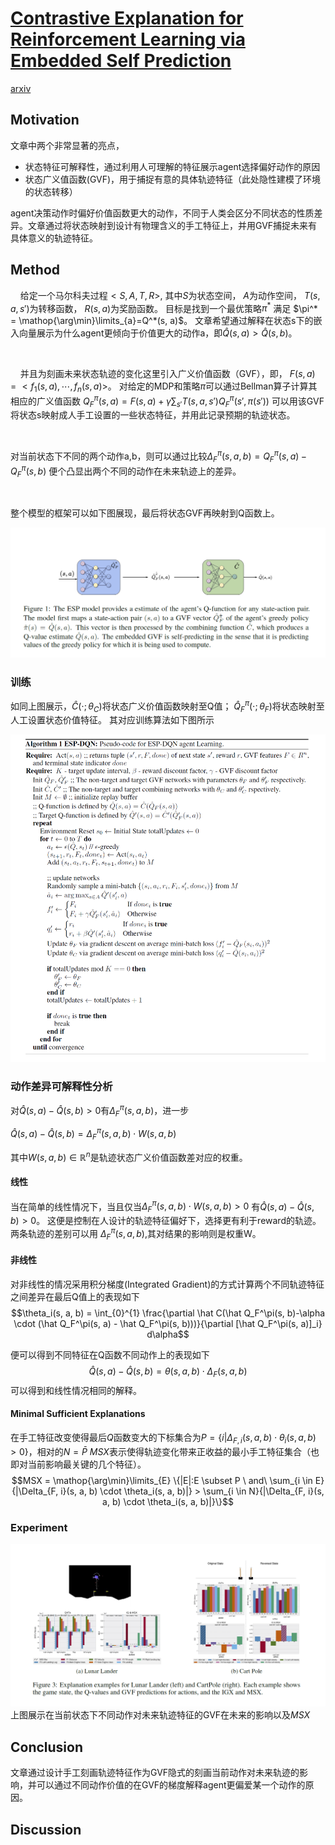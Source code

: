 # [Contrastive Explanation for Reinforcement Learning via Embedded Self Prediction](./contrastive_explanations_for_reinforcement_learning_via_embedded_self_predictions.pdf)
[arxiv](https://arxiv.org/abs/2010.05180)

## Motivation
文章中两个非常显著的亮点，
* 状态特征可解释性，通过利用人可理解的特征展示agent选择偏好动作的原因
* 状态广义值函数(GVF)，用于捕捉有意的具体轨迹特征（此处隐性建模了环境的状态转移）

agent决策动作时偏好价值函数更大的动作，不同于人类会区分不同状态的性质差异。文章通过将状态映射到设计有物理含义的手工特征上，并用GVF捕捉未来有具体意义的轨迹特征。

## Method
&nbsp;&nbsp;&nbsp;&nbsp;给定一个马尔科夫过程$<S,A,T,R>$,
其中$S$为状态空间，
$A$为动作空间，
$T(s, a, s \prime)$为转移函数，
$R(s, a)$为奖励函数。
目标是找到一个最优策略$\pi^*$
满足
$\pi^* = \mathop{\arg\min}\limits_{a}=Q^*(s, a)$。
文章希望通过解释在状态s下的嵌入向量展示为什么agent更倾向于价值更大的动作a，即$\hat Q(s, a) > \hat Q(s, b)$。

<br/>

&nbsp;&nbsp;&nbsp;&nbsp;并且为刻画未来状态轨迹的变化这里引入广义价值函数（GVF），即，
$F(s,a) = <f_1(s,a), \cdots, f_n(s,a)>$。
对给定的MDP和策略$\pi$可以通过Bellman算子计算其相应的广义值函数
$Q_F^\pi(s, a) = F(s,a) + \gamma\sum_{s\prime}T(s, a, s \prime)Q_F^\pi(s \prime, \pi(s \prime))$
可以用该GVF将状态s映射成人手工设置的一些状态特征，并用此记录预期的轨迹状态。

<br/>

对当前状态下不同的两个动作a,b，则可以通过比较$\Delta_F^\pi(s,a,b)=Q_F^\pi(s, a)-Q_F^\pi(s, b)$
便个凸显出两个不同的动作在未来轨迹上的差异。

<br/>

整个模型的框架可以如下图展现，最后将状态GVF再映射到Q函数上。

![](fig/Contrastive%20Explanation%20for%20RL%20via%20ESP/ESP_frame.jpg)

### 训练
如同上图展示，$\hat C(\cdot;\theta_C )$将状态广义价值函数映射至Q值；
$\hat Q_F^\pi(\cdot; \theta_F)$将状态映射至人工设置状态价值特征。
其对应训练算法如下图所示

![](fig/Contrastive%20Explanation%20for%20RL%20via%20ESP/ESP_algo.jpg)

### 动作差异可解释性分析
对$\hat Q(s,a) - \hat Q(s,b) > 0$有$\Delta_F^\pi(s, a, b)$，进一步

$\hat Q(s,a) - \hat Q(s,b) = \Delta_F^\pi(s, a, b) \cdot W(s,a,b)$

其中$W(s, a, b) \in \mathbb{R}^n$是轨迹状态广义价值函数差对应的权重。

#### 线性
当在简单的线性情况下，当且仅当$\Delta_F^\pi(s, a, b) \cdot W(s,a,b) > 0$
有$\hat Q(s,a) - \hat Q(s,b) > 0$。
这便是控制在人设计的轨迹特征偏好下，选择更有利于reward的轨迹。两条轨迹的差别可以用
$\Delta_F^\pi(s,a,b)$,其对结果的影响则是权重W。

#### 非线性
对非线性的情况采用积分梯度(Integrated Gradient)的方式计算两个不同轨迹特征之间差异在最后Q值上的表现如下
$$\theta_i(s, a, b) = \int_{0}^{1} \frac{\partial \hat C(\hat Q_F^\pi(s, b)-\alpha \cdot (\hat Q_F^\pi(s, a) - \hat Q_F^\pi(s, b)))}{\partial [\hat Q_F^\pi(s, a)]_i} d\alpha$$

便可以得到不同特征在Q函数不同动作上的表现如下
$$\hat Q(s,a) - \hat Q(s,b) = \theta (s, a, b) \cdot \Delta_F(s, a, b)$$
可以得到和线性情况相同的解释。

#### Minimal Sufficient Explanations
在手工特征改变使得最后$Q$函数变大的下标集合为$P=\{i|\Delta_{F, i}(s, a, b) \cdot \theta_i(s, a, b)>0\}$，相对的$N = \bar P$
$MSX$表示使得轨迹变化带来正收益的最小手工特征集合（也即对当前影响最关键的几个特征）。
$$MSX = \mathop{\arg\min}\limits_{E} \{|E|:E \subset P \ and\ \sum_{i \in E}{|\Delta_{F, i}(s, a, b) \cdot \theta_i(s, a, b)|} > \sum_{i \in N}{|\Delta_{F, i}(s, a, b) \cdot \theta_i(s, a, b)|}\}$$

### Experiment
![](fig\Contrastive%20Explanation%20for%20RL%20via%20ESP\exp.jpg)
上图展示在当前状态下不同动作对未来轨迹特征的GVF在未来的影响以及$MSX$

## Conclusion
文章通过设计手工刻画轨迹特征作为GVF隐式的刻画当前动作对未来轨迹的影响，并可以通过不同动作价值的在GVF的梯度解释agent更偏爱某一个动作的原因。

## Discussion

